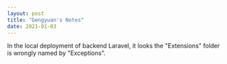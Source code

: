 ```yaml
---
layout: post
title: "Gengyuan's Notes"
date: 2021-01-03
---
```


In the local deployment of backend Laravel, it looks the "Extensions" folder is wrongly named by "Exceptions".


